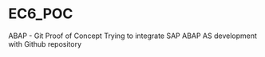 # EC6_POC
ABAP - Git Proof of Concept
Trying to integrate SAP ABAP AS development with Github repository
